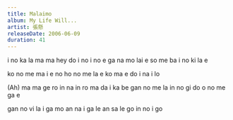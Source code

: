 ```yaml
---
title: Malaimo
album: My Life Will...
artist: 張懸
releaseDate: 2006-06-09
duration: 41
---
```

i no ka la ma ma hey do i no i no e
ga na mo lai e so me ba i no ki la e

ko no me ma i e no ho no me la e
ko ma e do i na i lo

(Ah) ma ma ge ro in na in ro ma da i ka be
gan no me la in no gi do o no me ga e

gan no vi la i ga mo an na i ga le
an sa le go in no i go